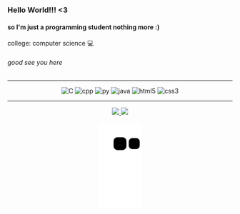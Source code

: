 ### Hello World!!! <3

#### so I'm just a programming student nothing more :)
college: computer science :computer:
###### good see you here 

---
<div align="center">
  <img src="https://cdn.jsdelivr.net/gh/devicons/devicon/icons/c/c-plain.svg" alt="C" width="40">
  <img src="https://cdn.jsdelivr.net/gh/devicons/devicon/icons/cplusplus/cplusplus-plain.svg" alt="cpp" width="40">
  <img src="https://cdn.jsdelivr.net/gh/devicons/devicon/icons/python/python-plain.svg" alt="py" width="40">
  <img src="https://cdn.jsdelivr.net/gh/devicons/devicon/icons/java/java-plain.svg" alt="java" width="40">
  <img src="https://cdn.jsdelivr.net/gh/devicons/devicon/icons/html5/html5-plain-wordmark.svg" alt="html5" width="40">
  <img src="https://cdn.jsdelivr.net/gh/devicons/devicon/icons/css3/css3-plain-wordmark.svg" alt="css3" width="40">
</div>

---

<div align="center">
  <a href="https://github.com/FelixClone">
  <img height="150em" src="https://github-readme-stats.vercel.app/api?username=FelixClone&show_icons=true&theme=tokyonight&include_all_commits=true&count_private=true">
    
  <img height="150em" src="https://github-readme-stats.vercel.app/api/top-langs/?username=FelixClone&layout=compact&langs_count=7&theme=tokyonight">
    
  ![Snake animation](https://github.com/FelixClone/FelixClone/blob/output/github-contribution-grid-snake.svg)
</div>
  

<!--
**FelixClone/FelixClone** is a ✨ _special_ ✨ repository because its `README.md` (this file) appears on your GitHub profile.

Here are some ideas to get you started:

- 🔭 I’m currently working on ...
- 🌱 I’m currently learning ...
- 👯 I’m looking to collaborate on ...
- 🤔 I’m looking for help with ...
- 💬 Ask me about ...
- 📫 How to reach me: ...
- 😄 Pronouns: ...
- ⚡ Fun fact: ...
-->
